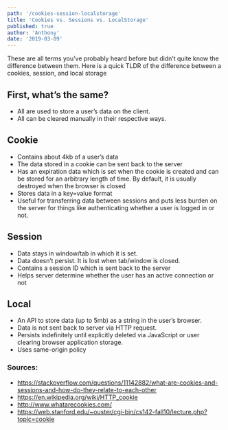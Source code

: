 ```yaml
---
path: '/cookies-session-localstorage'
title: 'Cookies vs. Sessions vs. LocalStorage'
published: true
author: 'Anthony'
date: '2019-03-09'
---
```



These are all terms you’ve probably heard before but didn’t quite know the difference between them. Here is a quick TLDR of the difference between a cookies, session, and local storage

## First, what’s the same?
- All are used to store a user’s data on the client.
- All can be cleared manually in their respective ways.

## Cookie
- Contains about 4kb of a user’s data
- The data stored in a cookie can be sent back to the server
- Has an expiration data which is set when the cookie is created and can be stored for an arbitrary length of time. By default, it is usually destroyed when the browser is closed
- Stores data in a key=value format
- Useful for transferring data between sessions and puts less burden on the server for things like authenticating whether a user is logged in or not.

## Session
- Data stays in window/tab in which it is set.
- Data doesn’t persist. It is lost when tab/window is closed.
- Contains a session ID which is sent back to the server
- Helps server determine whether the user has an active connection or not



## Local
- An API to store data (up to 5mb) as a string in the user’s browser. 
- Data is not sent back to server via HTTP request. 
- Persists indefinitely until explicitly deleted via JavaScript or user clearing browser application storage. 
- Uses same-origin policy

### Sources:	
- https://stackoverflow.com/questions/11142882/what-are-cookies-and-sessions-and-how-do-they-relate-to-each-other
- https://en.wikipedia.org/wiki/HTTP_cookie
- http://www.whatarecookies.com/
- https://web.stanford.edu/~ouster/cgi-bin/cs142-fall10/lecture.php?topic=cookie
